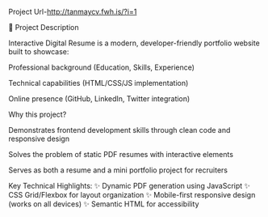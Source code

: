 Project Url-http://tanmaycv.fwh.is/?i=1

📝 Project Description

Interactive Digital Resume is a modern, developer-friendly portfolio website built to showcase:

Professional background (Education, Skills, Experience)

Technical capabilities (HTML/CSS/JS implementation)

Online presence (GitHub, LinkedIn, Twitter integration)

Why this project?

Demonstrates frontend development skills through clean code and responsive design

Solves the problem of static PDF resumes with interactive elements

Serves as both a resume and a mini portfolio project for recruiters

Key Technical Highlights:
✨ Dynamic PDF generation using JavaScript
✨ CSS Grid/Flexbox for layout organization
✨ Mobile-first responsive design (works on all devices)
✨ Semantic HTML for accessibility

